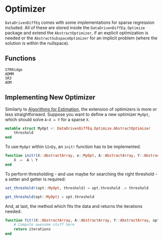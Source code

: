 # Optimizer

`DataDrivenDiffEq` comes with some implementations for sparse regression included. All of these are stored inside the
`DataDrivenDiffEq.Optimize` package and extend the `AbstractOptimizer`, if an explicit optimization is needed or the `AbstractSubspaceOptimizer` for an implicit problem (where the solution is within the nullspace).

## Functions

```@docs
STRRidge
ADMM
SR3
ADM
```

## Implementing New Optimizer

Similarly to [Algorithms for Estimation](@ref), the extension of optimizers is more or less straightforward.
Suppose you want to define a new optimizer `MyOpt`, which should solve ``A~X = Y`` for a sparse ``X``.

```julia
mutable struct MyOpt <: DataDrivenDiffEq.Optimize.AbstractOptimizer
    threshold
end
```

To use `MyOpt` within `SInDy`, an `init!` function has to be implemented.

```julia
function init!(X::AbstractArray, o::MyOpt, A::AbstractArray, Y::AbstractArray)
    X .=  A \ Y
end
```

To perform thresholding - and use maybe for searching the right threshold - a setter and getter is required:

```julia
set_threshold!(opt::MyOpt, threshold) = opt.threshold .= threshold

get_threshold(opt::MyOpt) = opt.threshold
```

And, at last, the method which fits the data and returns the iterations needed:

```julia
function fit!(X::AbstractArray, A::AbstractArray, Y::AbstractArray, opt::MyOpt; maxiter, convergence_error)
    # Compute awesome stuff here
    return iterations
end
```
